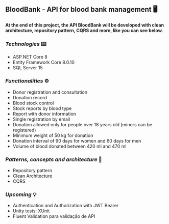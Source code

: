 ## BloodBank - API for blood bank management 🖥️

#### **At the end of this project, the API BloodBank will be developed with clean architecture, repository pattern, CQRS and more, like you can see below.** 

### *Technologies* ⌨️
- ASP.NET Core 8
- Entity Framework Core 8.0.10
- SQL Server 15

### *Functionalities* ⚙️
- Donor registration and consultation
- Donation record
- Blood stock control
- Stock reports by blood type
- Report with donor information
- Single registration by email
- Donation allowed only for people over 18 years old (minors can be registered)
- Minimum weight of 50 kg for donation
- Donation interval of 90 days for women and 60 days for men
- Volume of blood donated between 420 ml and 470 ml

### *Patterns, concepts and architecture* 📂
- Repository pattern
- Clean Architecture
- CQRS

### *Upcoming* 💡
- Authentication and Authorization with JWT Bearer
- Unity tests: XUnit
- Fluent Validation para validação de API
